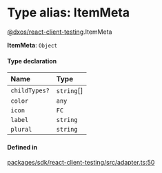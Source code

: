 # Type alias: ItemMeta

[@dxos/react-client-testing](../modules/dxos_react_client_testing.md).ItemMeta

 **ItemMeta**: `Object`

#### Type declaration

| Name | Type |
| :------ | :------ |
| `childTypes?` | `string`[] |
| `color` | `any` |
| `icon` | `FC` |
| `label` | `string` |
| `plural` | `string` |

#### Defined in

[packages/sdk/react-client-testing/src/adapter.ts:50](https://github.com/dxos/dxos/blob/db8188dae/packages/sdk/react-client-testing/src/adapter.ts#L50)
